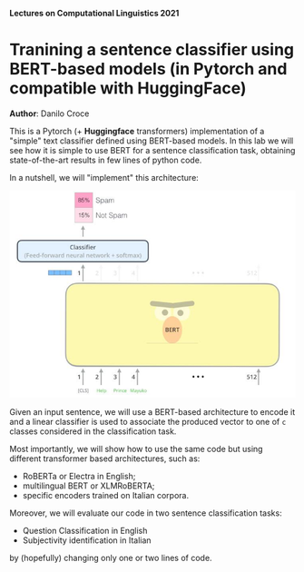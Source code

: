 **Lectures on Computational Linguistics 2021**

# Tranining a sentence classifier using BERT-based models (in Pytorch and compatible with HuggingFace)

**Author**: Danilo Croce


This is a Pytorch (+ **Huggingface** transformers) implementation of a "simple" text classifier defined using BERT-based models. 
In this lab we will see how it is simple to use BERT for a sentence classification task, obtaining state-of-the-art results in few lines of python code.

In a nutshell, we will "implement" this architecture:

![BERT architecture for sentence classification](using-bert.jpg)

Given an input sentence, we will use a BERT-based architecture to encode it and a linear classifier is used to associate the produced vector to one of `c` classes considered in the classification task.

Most importantly, we will show how to use the same code but using different transformer based architectures, such as:
- RoBERTa or Electra in English;
- multilingual BERT or XLMRoBERTA;
- specific encoders trained on Italian corpora.

Moreover, we will evaluate our code in two sentence classification tasks:
- Question Classification in English
- Subjectivity identification in Italian 

by (hopefully) changing only one or two lines of code. 
